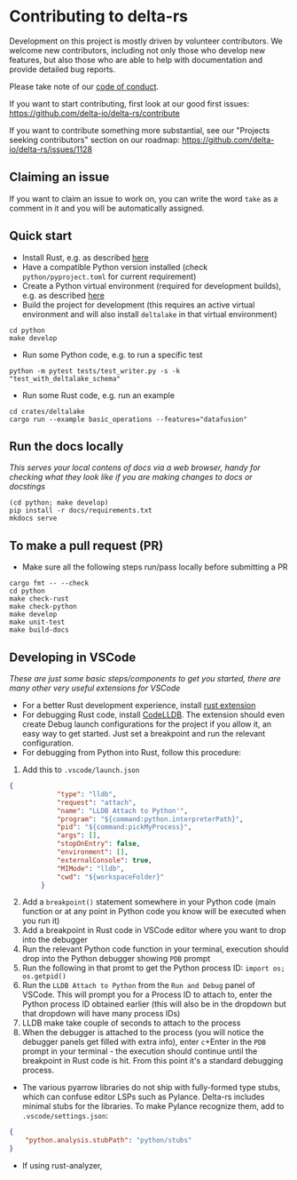 # Contributing to delta-rs

Development on this project is mostly driven by volunteer contributors. We welcome new contributors, including not only those who develop new features, but also those who are able to help with documentation and provide detailed bug reports.

Please take note of our [code of conduct](CODE_OF_CONDUCT.md).

If you want to start contributing, first look at our good first issues: https://github.com/delta-io/delta-rs/contribute

If you want to contribute something more substantial, see our "Projects seeking contributors" section on our roadmap: https://github.com/delta-io/delta-rs/issues/1128

## Claiming an issue

If you want to claim an issue to work on, you can write the word `take` as a comment in it and you will be automatically assigned.

## Quick start

- Install Rust, e.g. as described [here](https://doc.rust-lang.org/cargo/getting-started/installation.html)
- Have a compatible Python version installed (check `python/pyproject.toml` for current requirement)
- Create a Python virtual environment (required for development builds), e.g. as described [here](https://packaging.python.org/en/latest/guides/installing-using-pip-and-virtual-environments/)
- Build the project for development (this requires an active virtual environment and will also install `deltalake` in that virtual environment)
```
cd python
make develop
```

- Run some Python code, e.g. to run a specific test
```
python -m pytest tests/test_writer.py -s -k "test_with_deltalake_schema"
```

- Run some Rust code, e.g. run an example
```
cd crates/deltalake
cargo run --example basic_operations --features="datafusion"
```

## Run the docs locally
*This serves your local contens of docs via a web browser, handy for checking what they look like if you are making changes to docs or docstings*
```
(cd python; make develop)
pip install -r docs/requirements.txt
mkdocs serve
```

## To make a pull request (PR)
- Make sure all the following steps run/pass locally before submitting a PR
```
cargo fmt -- --check
cd python
make check-rust
make check-python
make develop
make unit-test
make build-docs
```

## Developing in VSCode

*These are just some basic steps/components to get you started, there are many other very useful extensions for VSCode*

- For a better Rust development experience, install [rust extension](https://marketplace.visualstudio.com/items?itemName=1YiB.rust-bundle)
- For debugging Rust code, install [CodeLLDB](https://marketplace.visualstudio.com/items?itemName=vadimcn.vscode-lldb). The extension should even create Debug launch configurations for the project if you allow it, an easy way to get started. Just set a breakpoint and run the relevant configuration.
- For debugging from Python into Rust, follow this procedure:
1. Add this to `.vscode/launch.json`
```json
{
            "type": "lldb",
            "request": "attach",
            "name": "LLDB Attach to Python'",
            "program": "${command:python.interpreterPath}",
            "pid": "${command:pickMyProcess}",
            "args": [],
            "stopOnEntry": false,
            "environment": [],
            "externalConsole": true,
            "MIMode": "lldb",
            "cwd": "${workspaceFolder}"
        }
```
2. Add a `breakpoint()` statement somewhere in your Python code (main function or at any point in Python code you know will be executed when you run it)
3. Add a breakpoint in Rust code in VSCode editor where you want to drop into the debugger
4. Run the relevant Python code function in your terminal, execution should drop into the Python debugger showing `PDB` prompt
5. Run the following in that promt to get the Python process ID: `import os; os.getpid()`
6. Run the `LLDB Attach to Python` from the `Run and Debug` panel of VSCode. This will prompt you for a Process ID to attach to, enter the Python process ID obtained earlier (this will also be in the dropdown but that dropdown will have many process IDs)
7. LLDB make take couple of seconds to attach to the process
8. When the debugger is attached to the process (you will notice the debugger panels get filled with extra info), enter `c`+Enter in the `PDB` prompt in your terminal - the execution should continue until the breakpoint in Rust code is hit. From this point it's a standard debugging process.
- The various pyarrow libraries do not ship with fully-formed type stubs, which can confuse editor LSPs such as Pylance. Delta-rs includes minimal stubs for the libraries. To make Pylance recognize them, add to `.vscode/settings.json`:

```json
{
    "python.analysis.stubPath": "python/stubs"
}
```

- If using rust-analyzer, 
